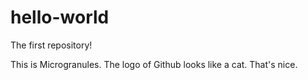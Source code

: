 # hello-world
The first repository!


This is Microgranules.
The logo of Github looks like a cat. That's nice.
